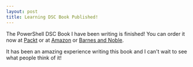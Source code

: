```yaml
---
layout: post
title: Learning DSC Book Published!
---
```

The PowerShell DSC Book I have been writing is finished! You can order it now at [Packt](https://www.packtpub.com/networking-and-servers/learning-powershell-dsc) or at [Amazon](http://www.amazon.com/Learning-PowerShell-DSC-James-Pogran-ebook/dp/B010T266PG/ref=sr_1_1?ie=UTF8&qid=1442681865&sr=8-1&keywords=learning+powershell+dsc) or [Barnes and Noble](http://www.barnesandnoble.com/w/learning-powershell-dsc-james-pogran/1122258456?ean=9781783980703).

It has been an amazing experience writing this book and I can't wait to see what people think of it!
